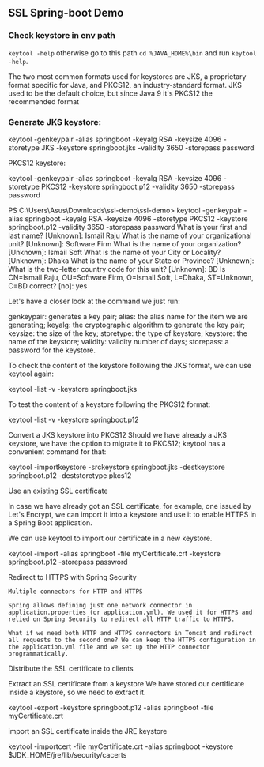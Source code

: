 ## SSL Spring-boot Demo

### Check keystore in env path
```keytool -help``` otherwise go to this path 
```cd %JAVA_HOME%\bin``` and run ```keytool -help```.


The two most common formats used for keystores are JKS, a proprietary format specific for Java, and PKCS12, an industry-standard format. JKS used to be the default choice, but since Java 9 it's PKCS12 the recommended format

### Generate JKS keystore:

keytool -genkeypair -alias springboot -keyalg RSA -keysize 4096 -storetype JKS -keystore springboot.jks -validity 3650 -storepass password


 PKCS12 keystore:
 
 
 keytool -genkeypair -alias springboot -keyalg RSA -keysize 4096 -storetype PKCS12 -keystore springboot.p12 -validity 3650 -storepass password
 
 
 PS C:\Users\Asus\Downloads\ssl-demo\ssl-demo> keytool -genkeypair -alias springboot -keyalg RSA -keysize 4096 -storetype PKCS12 -keystore springboot.p12 -validity 3650 -storepass password
 What is your first and last name?
   [Unknown]:  Ismail Raju
 What is the name of your organizational unit?
   [Unknown]:  Software Firm
 What is the name of your organization?
   [Unknown]:  Ismail Soft
 What is the name of your City or Locality?
   [Unknown]:  Dhaka
 What is the name of your State or Province?
   [Unknown]:
 What is the two-letter country code for this unit?
   [Unknown]:  BD
 Is CN=Ismail Raju, OU=Software Firm, O=Ismail Soft, L=Dhaka, ST=Unknown, C=BD correct?
   [no]:  yes
   
   
   
   Let's have a closer look at the command we just run:
   
   genkeypair: generates a key pair;
   alias: the alias name for the item we are generating;
   keyalg: the cryptographic algorithm to generate the key pair;
   keysize: the size of the key;
   storetype: the type of keystore;
   keystore: the name of the keystore;
   validity: validity number of days;
   storepass: a password for the keystore.
   
   
   
   
   To check the content of the keystore following the JKS format, we can use keytool again:
   
   keytool -list -v -keystore springboot.jks
   
   
   To test the content of a keystore following the PKCS12 format:
   
   keytool -list -v -keystore springboot.p12
   
   
   
   
   Convert a JKS keystore into PKCS12
   Should we have already a JKS keystore, we have the option to migrate it to PKCS12; keytool has a convenient command for that:
  
  
  keytool -importkeystore -srckeystore springboot.jks -destkeystore springboot.p12 -deststoretype pkcs12
  
  
  
  
   Use an existing SSL certificate
   
 In case we have already got an SSL certificate, for example, one issued by Let's Encrypt, we can import it into a keystore and use it to enable HTTPS in a Spring Boot application.
 
 We can use keytool to import our certificate in a new keystore.
 
 keytool -import -alias springboot -file myCertificate.crt -keystore springboot.p12 -storepass password
 
 
 
 
   
   
   Redirect to HTTPS with Spring Security
   
   
   
   
    Multiple connectors for HTTP and HTTPS
    
    Spring allows defining just one network connector in application.properties (or application.yml). We used it for HTTPS and relied on Spring Security to redirect all HTTP traffic to HTTPS.
    
    What if we need both HTTP and HTTPS connectors in Tomcat and redirect all requests to the second one? We can keep the HTTPS configuration in the application.yml file and we set up the HTTP connector programmatically.
    
    
   
   
   
   
   
   
   
   Distribute the SSL certificate to clients
   
   
   
   
   Extract an SSL certificate from a keystore
   We have stored our certificate inside a keystore, so we need to extract it.
   
   
   
   keytool -export -keystore springboot.p12 -alias springboot -file myCertificate.crt
   
   
   
   
   import an SSL certificate inside the JRE keystore
   
   keytool -importcert -file myCertificate.crt -alias springboot -keystore $JDK_HOME/jre/lib/security/cacerts
   
   
   
   
   
   
   
   
   
   
